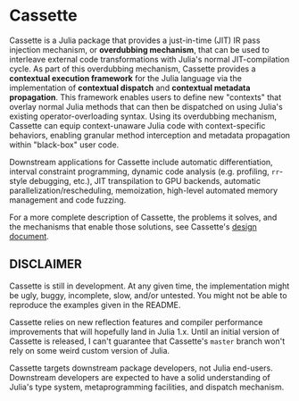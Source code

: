 # Cassette

Cassette is a Julia package that provides a just-in-time (JIT) IR pass injection mechanism,
or **overdubbing mechanism**, that can be used to interleave external code transformations
with Julia's normal JIT-compilation cycle. As part of this overdubbing mechanism, Cassette
provides a **contextual execution framework** for the Julia language via the implementation
of **contextual dispatch** and **contextual metadata propagation**. This framework enables
users to define new "contexts" that overlay normal Julia methods that can then be dispatched
on using Julia's existing operator-overloading syntax. Using its overdubbing mechanism,
Cassette can equip context-unaware Julia code with context-specific behaviors, enabling
granular method interception and metadata propagation within "black-box" user code.

Downstream applications for Cassette include automatic differentiation, interval constraint
programming, dynamic code analysis (e.g. profiling, `rr`-style debugging, etc.), JIT
transpilation to GPU backends, automatic parallelization/rescheduling, memoization,
high-level automated memory management and code fuzzing.

For a more complete description of Cassette, the problems it solves, and the mechanisms
that enable those solutions, see Cassette's [design document](docs/design.md).

## DISCLAIMER

Cassette is still in development. At any given time, the implementation might be ugly,
buggy, incomplete, slow, and/or untested. You might not be able to reproduce the examples
given in the README.

Cassette relies on new reflection features and compiler performance improvements that will
hopefully land in Julia 1.x. Until an initial version of Cassette is released, I can't
guarantee that Cassette's `master` branch won't rely on some weird custom version of Julia.

Cassette targets downstream package developers, not Julia end-users. Downstream developers
are expected to have a solid understanding of Julia's type system, metaprogramming
facilities, and dispatch mechanism.
